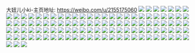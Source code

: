 大妞儿小ki-主页地址: https://weibo.com/u/2155175060 
![](https://wx4.sinaimg.cn/mw2000/80755c94ly1h9piiduyrdj20ri2t4tpm.jpg) 
![](https://wx4.sinaimg.cn/mw2000/80755c94ly1h9piif8y2cj21o0280hdt.jpg) 
![](https://wx4.sinaimg.cn/mw2000/80755c94ly1h9ne2z0dwjj21r02c0hdt.jpg) 
![](https://wx4.sinaimg.cn/mw2000/80755c94ly1h9ne31939wj21o026i7wi.jpg) 
![](https://wx4.sinaimg.cn/mw2000/80755c94ly1h9ne33senrj21o02804qq.jpg) 
![](https://wx4.sinaimg.cn/mw2000/80755c94ly1h9ne2wrezzj21o01wjnpd.jpg) 
![](https://wx4.sinaimg.cn/mw2000/80755c94ly1h9ne2y3qwgj21o0280e81.jpg) 
![](https://wx4.sinaimg.cn/mw2000/80755c94ly1h9ne327mkjj22c0340qv6.jpg) 
![](https://wx4.sinaimg.cn/mw2000/80755c94ly1h9ne36co91j23402c04qq.jpg) 
![](https://wx4.sinaimg.cn/mw2000/80755c94ly1h9ne3959etj22801o0qv7.jpg) 
![](https://wx4.sinaimg.cn/mw2000/80755c94ly1h9ne2vhk6dj22c0340npd.jpg) 
![](https://wx4.sinaimg.cn/mw2000/80755c94ly1h9f3igjqfzj21o0280kjn.jpg) 
![](https://wx4.sinaimg.cn/mw2000/80755c94ly1h9f3id3jo7j22c03401kz.jpg) 
![](https://wx4.sinaimg.cn/mw2000/80755c94ly1h9f3ib7xdmj22c03404qr.jpg) 
![](https://wx4.sinaimg.cn/mw2000/80755c94ly1h9f3ie1o3nj23402c0qv6.jpg) 
![](https://wx4.sinaimg.cn/mw2000/80755c94ly1h9f3iepu2jj22c02c0u0x.jpg) 
![](https://wx4.sinaimg.cn/mw2000/80755c94ly1h9f3iipg6bj22801o07wj.jpg) 
![](https://wx4.sinaimg.cn/mw2000/80755c94ly1h9f3ikaek7j21o0280x6q.jpg) 
![](https://wx4.sinaimg.cn/mw2000/80755c94ly1h9f3ic6nroj23401wakjm.jpg) 
![](https://wx4.sinaimg.cn/mw2000/80755c94ly1h9e0ybvyogj22c02prnpe.jpg) 
![](https://wx4.sinaimg.cn/mw2000/80755c94ly1h9e0y9l9h1j22c02c2u0y.jpg) 
![](https://wx4.sinaimg.cn/mw2000/80755c94ly1h9e0yab83nj22c03401kz.jpg) 
![](https://wx4.sinaimg.cn/mw2000/80755c94ly1h9e0yb5vtwj23402c0qv6.jpg) 
![](https://wx4.sinaimg.cn/mw2000/80755c94ly1h9e0yfuriqj22c02c0b2a.jpg) 
![](https://wx4.sinaimg.cn/mw2000/80755c94ly1h9e0y8tcvhj22c0340hdu.jpg) 
![](https://wx4.sinaimg.cn/mw2000/80755c94ly1h92d0l38a8j22c0340x6p.jpg) 
![](https://wx4.sinaimg.cn/mw2000/80755c94ly1h92d0jxrexj22682i8b29.jpg) 
![](https://wx4.sinaimg.cn/mw2000/80755c94ly1h92d0fnkegj22c02r47wi.jpg) 
![](https://wx4.sinaimg.cn/mw2000/80755c94ly1h92d0ed9onj22c0340hdu.jpg) 
![](https://wx4.sinaimg.cn/mw2000/80755c94ly1h92d0djuu5j21qq1lyb29.jpg) 
![](https://wx4.sinaimg.cn/mw2000/80755c94ly1h92d0gal2tj22c0340kjl.jpg) 
![](https://wx4.sinaimg.cn/mw2000/80755c94ly1h92d0i3mvkj22c02w87wj.jpg) 
![](https://wx4.sinaimg.cn/mw2000/80755c94ly1h92d0ja068j22a12om1ky.jpg) 
![](https://wx4.sinaimg.cn/mw2000/80755c94ly1h92d0klwvxj20k0180ta8.jpg) 
![](https://wx4.sinaimg.cn/mw2000/80755c94ly1h8907k3wzcj22c0301x6p.jpg) 
![](https://wx4.sinaimg.cn/mw2000/80755c94ly1h7z6izibd5j22c02sa1ky.jpg) 
![](https://wx4.sinaimg.cn/mw2000/80755c94ly1h7ul4qwg5kj222e340u0z.jpg) 
![](https://wx4.sinaimg.cn/mw2000/80755c94ly1h7ul4rwylhj23402c0u0z.jpg) 
![](https://wx4.sinaimg.cn/mw2000/80755c94ly1h7ul4tv4ooj23402c0kjp.jpg) 
![](https://wx4.sinaimg.cn/mw2000/80755c94ly1h7ul4p4bbtj22801o0hdt.jpg) 
![](https://wx4.sinaimg.cn/mw2000/80755c94ly1h7ul4vfq61j22c0340kjp.jpg) 
![](https://wx4.sinaimg.cn/mw2000/80755c94ly1h7ul4ya0tsj22c03404qt.jpg) 
![](https://wx4.sinaimg.cn/mw2000/80755c94ly1h7ul515umfj226t2xu7wl.jpg) 
![](https://wx4.sinaimg.cn/mw2000/80755c94ly1h7ul52je2zj23402c0npg.jpg) 
![](https://wx4.sinaimg.cn/mw2000/80755c94ly1h7ul56aup0j225m2vl7wi.jpg) 
![](https://wx4.sinaimg.cn/mw2000/80755c94ly1h7teldzplpj22dr36cx6q.jpg) 
![](https://wx4.sinaimg.cn/mw2000/80755c94ly1h7ot2zej9jj22c0340u0z.jpg) 
![](https://wx4.sinaimg.cn/mw2000/80755c94ly1h7ot312fgaj22c026p7wj.jpg) 
![](https://wx4.sinaimg.cn/mw2000/80755c94ly1h7ot3848icj22c0340nph.jpg) 
![](https://wx4.sinaimg.cn/mw2000/80755c94ly1h7ot3al8ikj22c03401kz.jpg) 
![](https://wx4.sinaimg.cn/mw2000/80755c94ly1h7ot3nbga4j23402c0npe.jpg) 
![](https://wx4.sinaimg.cn/mw2000/80755c94ly1h752pb1lrdj22bh2k1dso.jpg) 
![](https://wx4.sinaimg.cn/mw2000/80755c94ly1h752pepfk3j21r02c0npd.jpg) 
![](https://wx4.sinaimg.cn/mw2000/80755c94ly1h752pfjdyqj229n2zdhdu.jpg) 
![](https://wx4.sinaimg.cn/mw2000/80755c94ly1h752pe0vxaj21o02804qq.jpg) 
![](https://wx4.sinaimg.cn/mw2000/80755c94ly1h6x311m5zlj22c02x24qq.jpg) 
![](https://wx4.sinaimg.cn/mw2000/80755c94ly1h6x30zxnqqj22c0340u0y.jpg) 
![](https://wx4.sinaimg.cn/mw2000/80755c94ly1h6x310tjfqj22c0340e82.jpg) 
![](https://wx4.sinaimg.cn/mw2000/80755c94ly1h6r5i71jhxj21r02c0b2a.jpg) 
![](https://wx4.sinaimg.cn/mw2000/80755c94ly1h6r5ify5wwj22582y8e3a.jpg) 
![](https://wx4.sinaimg.cn/mw2000/80755c94ly1h6r5iow29aj226t33xe84.jpg) 
![](https://wx4.sinaimg.cn/mw2000/80755c94ly1h6r5i5oxiqj22c0340b2b.jpg) 
![](https://wx4.sinaimg.cn/mw2000/80755c94ly1h6eg9tcml3j22c0340x6r.jpg) 
![](https://wx4.sinaimg.cn/mw2000/80755c94ly1h6eg9sagvvj20v915u1d4.jpg) 
![](https://wx4.sinaimg.cn/mw2000/80755c94ly1h61t2igdizj22c03407wi.jpg) 
![](https://wx4.sinaimg.cn/mw2000/80755c94ly1h61t2euc7cj22692im4qq.jpg) 
![](https://wx4.sinaimg.cn/mw2000/80755c94ly1h61t2dj3f4j222a2i9qv6.jpg) 
![](https://wx4.sinaimg.cn/mw2000/80755c94ly1h61t2gg5srj22292jtx6p.jpg) 
![](https://wx4.sinaimg.cn/mw2000/80755c94ly1h61t2hpp90j224g2id48o.jpg) 
![](https://wx4.sinaimg.cn/mw2000/80755c94ly1h61t2j4m82j22c02c01ky.jpg) 
![](https://wx4.sinaimg.cn/mw2000/80755c94ly1h61t2juazkj22c0340e82.jpg) 
![](https://wx4.sinaimg.cn/mw2000/80755c94ly1h61nuwkh3mj23402c0e84.jpg) 
![](https://wx4.sinaimg.cn/mw2000/80755c94ly1h61nuunbmtj23402c0u0y.jpg) 
![](https://wx4.sinaimg.cn/mw2000/80755c94ly1h61nv2dag3j23402c0x6s.jpg) 
![](https://wx4.sinaimg.cn/mw2000/80755c94ly1h61nv4tbgjj21o0280125.jpg) 
![](https://wx4.sinaimg.cn/mw2000/80755c94ly1h5xwaaoz19j22sj46thdw.jpg) 
![](https://wx4.sinaimg.cn/mw2000/80755c94ly1h5xw9qmexrj23ph2gznkf.jpg) 
![](https://wx4.sinaimg.cn/mw2000/80755c94ly1h5xwbm14y2j236b24nu0y.jpg) 
![](https://wx4.sinaimg.cn/mw2000/80755c94ly1h5xw8ge3duj218g0tn4er.jpg) 
![](https://wx4.sinaimg.cn/mw2000/80755c94ly1h5xw8uzry5j235l23qgpq.jpg) 
![](https://wx4.sinaimg.cn/mw2000/80755c94ly1h5xw94jdehj23fd2a9hdt.jpg) 
![](https://wx4.sinaimg.cn/mw2000/80755c94ly1h5xw8cdgkwj23kv2dx11e.jpg) 
![](https://wx4.sinaimg.cn/mw2000/80755c94ly1h5utannj5tj22c02w0e82.jpg) 
![](https://wx4.sinaimg.cn/mw2000/80755c94ly1h5utaohwm9j226w2zzu0x.jpg) 
![](https://wx4.sinaimg.cn/mw2000/80755c94ly1h5utamgp8wj22c0340b2b.jpg) 
![](https://wx4.sinaimg.cn/mw2000/80755c94ly1h5utapo2qrj21o0280hdt.jpg) 
![](https://wx4.sinaimg.cn/mw2000/80755c94ly1h5lij3chf9j22bp340hdv.jpg) 
![](https://wx4.sinaimg.cn/mw2000/80755c94ly1h5lijyc7ijj22c0340kjo.jpg) 
![](https://wx4.sinaimg.cn/mw2000/80755c94ly1h5liibggjfj22c02wrb2e.jpg) 
![](https://wx4.sinaimg.cn/mw2000/80755c94ly1h5lik1ii5fj22c0340x6q.jpg) 
![](https://wx4.sinaimg.cn/mw2000/80755c94ly1h5lik499lyj23401xdnpe.jpg) 
![](https://wx4.sinaimg.cn/mw2000/80755c94ly1h5likdb7lxj23402c0kjn.jpg) 
![](https://wx4.sinaimg.cn/mw2000/80755c94ly1h5likftqqzj23402c0npd.jpg) 
![](https://wx4.sinaimg.cn/mw2000/80755c94ly1h56iuk148nj223v27mqv5.jpg) 
![](https://wx4.sinaimg.cn/mw2000/80755c94ly1h56iukua4qj22c02q81ky.jpg) 
![](https://wx4.sinaimg.cn/mw2000/80755c94ly1h56iulsbk5j22c03404qq.jpg) 
![](https://wx4.sinaimg.cn/mw2000/80755c94ly1h56iupa6w6j22c0340u0z.jpg) 
![](https://wx4.sinaimg.cn/mw2000/80755c94ly1h56iureeozj22c0340u0z.jpg) 
![](https://wx4.sinaimg.cn/mw2000/80755c94ly1h56iuti0udj22c03401l1.jpg) 
![](https://wx4.sinaimg.cn/mw2000/80755c94ly1h56iuvog8tj22ar1ps1ky.jpg) 
![](https://wx4.sinaimg.cn/mw2000/80755c94ly1h4xcrysu0uj22c02u1e82.jpg) 
![](https://wx4.sinaimg.cn/mw2000/80755c94ly1h4xcrxn726j22c02kunpe.jpg) 
![](https://wx4.sinaimg.cn/mw2000/80755c94ly1h4xcrzyctlj21w02iou0y.jpg) 
![](https://wx4.sinaimg.cn/mw2000/80755c94ly1h4xcs12lb1j21o0280u0x.jpg) 
![](https://wx4.sinaimg.cn/mw2000/80755c94ly1h4h9wa3i61j23402ip1kz.jpg) 
![](https://wx4.sinaimg.cn/mw2000/80755c94ly1h4h9wb8gu8j22c02x8e82.jpg) 
![](https://wx4.sinaimg.cn/mw2000/80755c94ly1h4aaab6jeaj20v91vob29.jpg) 
![](https://wx4.sinaimg.cn/mw2000/80755c94ly1h4aaac4amcj20v91vob29.jpg) 
![](https://wx4.sinaimg.cn/mw2000/80755c94ly1h4aaacquh4j21w01w0kjl.jpg) 
![](https://wx4.sinaimg.cn/mw2000/80755c94ly1h4aaaabse6j21w02c3u0x.jpg) 
